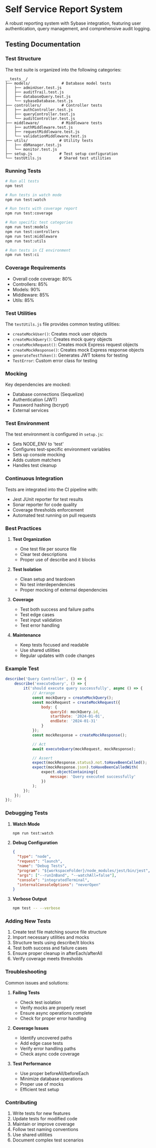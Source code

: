 # Self Service Report System

A robust reporting system with Sybase integration, featuring user authentication, query management, and comprehensive audit logging.

## Testing Documentation

### Test Structure

The test suite is organized into the following categories:

```
__tests__/
├── models/              # Database model tests
│   ├── adminUser.test.js
│   ├── auditTrail.test.js
│   ├── databaseQuery.test.js
│   └── sybaseDatabase.test.js
├── controllers/         # Controller tests
│   ├── authController.test.js
│   ├── queryController.test.js
│   └── auditController.test.js
├── middleware/          # Middleware tests
│   ├── authMiddleware.test.js
│   ├── requestMiddleware.test.js
│   └── validationMiddleware.test.js
├── utils/              # Utility tests
│   ├── dbManager.test.js
│   └── monitor.test.js
├── setup.js            # Test setup configuration
└── testUtils.js        # Shared test utilities
```

### Running Tests

```bash
# Run all tests
npm test

# Run tests in watch mode
npm run test:watch

# Run tests with coverage report
npm run test:coverage

# Run specific test categories
npm run test:models
npm run test:controllers
npm run test:middleware
npm run test:utils

# Run tests in CI environment
npm run test:ci
```

### Coverage Requirements

- Overall code coverage: 80%
- Controllers: 85%
- Models: 90%
- Middleware: 85%
- Utils: 85%

### Test Utilities

The `testUtils.js` file provides common testing utilities:

- `createMockUser()`: Creates mock user objects
- `createMockQuery()`: Creates mock query objects
- `createMockRequest()`: Creates mock Express request objects
- `createMockResponse()`: Creates mock Express response objects
- `generateTestToken()`: Generates JWT tokens for testing
- `TestError`: Custom error class for testing

### Mocking

Key dependencies are mocked:
- Database connections (Sequelize)
- Authentication (JWT)
- Password hashing (bcrypt)
- External services

### Test Environment

The test environment is configured in `setup.js`:
- Sets NODE_ENV to 'test'
- Configures test-specific environment variables
- Sets up console mocking
- Adds custom matchers
- Handles test cleanup

### Continuous Integration

Tests are integrated into the CI pipeline with:
- Jest JUnit reporter for test results
- Sonar reporter for code quality
- Coverage thresholds enforcement
- Automated test running on pull requests

### Best Practices

1. **Test Organization**
   - One test file per source file
   - Clear test descriptions
   - Proper use of describe and it blocks

2. **Test Isolation**
   - Clean setup and teardown
   - No test interdependencies
   - Proper mocking of external dependencies

3. **Coverage**
   - Test both success and failure paths
   - Test edge cases
   - Test input validation
   - Test error handling

4. **Maintenance**
   - Keep tests focused and readable
   - Use shared utilities
   - Regular updates with code changes

### Example Test

```javascript
describe('Query Controller', () => {
    describe('executeQuery', () => {
        it('should execute query successfully', async () => {
            // Arrange
            const mockQuery = createMockQuery();
            const mockRequest = createMockRequest({
                body: {
                    queryId: mockQuery.id,
                    startDate: '2024-01-01',
                    endDate: '2024-01-31'
                }
            });
            const mockResponse = createMockResponse();

            // Act
            await executeQuery(mockRequest, mockResponse);

            // Assert
            expect(mockResponse.status).not.toHaveBeenCalled();
            expect(mockResponse.json).toHaveBeenCalledWith(
                expect.objectContaining({
                    message: 'Query executed successfully'
                })
            );
        });
    });
});
```

### Debugging Tests

1. **Watch Mode**
   ```bash
   npm run test:watch
   ```

2. **Debug Configuration**
   ```json
   {
     "type": "node",
     "request": "launch",
     "name": "Debug Tests",
     "program": "${workspaceFolder}/node_modules/jest/bin/jest",
     "args": ["--runInBand", "--watchAll=false"],
     "console": "integratedTerminal",
     "internalConsoleOptions": "neverOpen"
   }
   ```

3. **Verbose Output**
   ```bash
   npm test -- --verbose
   ```

### Adding New Tests

1. Create test file matching source file structure
2. Import necessary utilities and mocks
3. Structure tests using describe/it blocks
4. Test both success and failure cases
5. Ensure proper cleanup in afterEach/afterAll
6. Verify coverage meets thresholds

### Troubleshooting

Common issues and solutions:

1. **Failing Tests**
   - Check test isolation
   - Verify mocks are properly reset
   - Ensure async operations complete
   - Check for proper error handling

2. **Coverage Issues**
   - Identify uncovered paths
   - Add edge case tests
   - Verify error handling paths
   - Check async code coverage

3. **Test Performance**
   - Use proper beforeAll/beforeEach
   - Minimize database operations
   - Proper use of mocks
   - Efficient test setup

### Contributing

1. Write tests for new features
2. Update tests for modified code
3. Maintain or improve coverage
4. Follow test naming conventions
5. Use shared utilities
6. Document complex test scenarios
